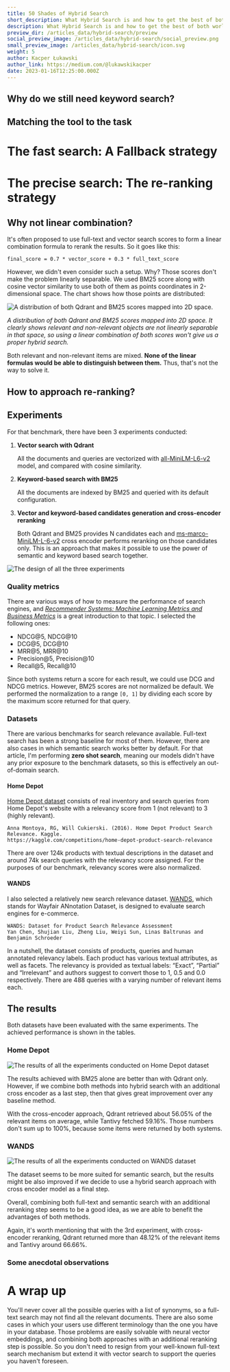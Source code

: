```yaml
---
title: 50 Shades of Hybrid Search
short_description: What Hybrid Search is and how to get the best of both worlds.
description: What Hybrid Search is and how to get the best of both worlds.
preview_dir: /articles_data/hybrid-search/preview
social_preview_image: /articles_data/hybrid-search/social_preview.png
small_preview_image: /articles_data/hybrid-search/icon.svg
weight: 5
author: Kacper Łukawski
author_link: https://medium.com/@lukawskikacper
date: 2023-01-16T12:25:00.000Z
---
```



<!-- 
What Hybrid search even is?

We know at least 3 definitions of hybrid search:
- a combination of vector search with filtering - we won't use it, we call it just filtered vector search
- a combination of vector seach with keyword-based search - this one we will cover in this article
- a combination of dense and sparse vectors - we will cover it in the next article

-->


## Why do we still need keyword search?

<!---
Why do we still need keyword search?

There are multiple scenarios where vector search have clear advantage:

- When it is not enough keywords, short texts with typos and ambiguous content-dependent meanings
- Multi-lingual & multi-modal search
- Specialized domains, with tuned encoder models
- Document-as-a-Query similarity search

At the same time keyword-based search might be useful in following scenarios:

- Out-of-domain search, words are words, no matter what they mean. BM25 ranking represents the most universal property of natural language - less frequent words are more important.
- Search-as-you-type, when there is only a few characters typed, and we can't use vector search yet.
- Exact phrase matching, when we want to find the exact phrase in the document. Useful for names of the products, people, etc.

-->


## Matching the tool to the task

<!---

Text search itself is devided into multiple specializations:

- Web-scale search, documents retrieval
- Fast search-as-you-type
- Logs search, and search over less-than-natural texts (transactions, code, etc.)

Each of those scenarios have a specialized tool, which performs the search best in that scenario.
And we can combine those tools with vector search to get the best of both worlds.

-->

# The fast search: A Fallback strategy


<!---

In scenarios like search-as-you-type, the speed of the search is crucial.
That is why we can't use vector search on every query. At the same time the simple prefix search might have a bad recall.

In this case a good strategy is to use vector search only when the keyword/prefix search returns a none or small number of results.

A good candidate for this is a MeiliSearch. It uses custom ranking rules to precise result as fast as user can type.


here is a pseudo-code of such a strategy:

```python
async def search(query: str):
    # Get fast results from MeiliSearch
    keyword_search_result = search_meili(query)

    # Check if there are enough results
    # or if the results are good enough for given query
    if is_results_enough(keyword_search_result, query):
        return keyword_search

    # Encoding takes time, but we fill get more results
    vector_query = encode(query)

    vector_result = search_qdrant(vector_query)
    return vector_result
```

-->

# The precise search: The re-ranking strategy

<!---

Another scenario is where we care most about the precision of the search.
We will be using reference datasets to benchmark the search quality.

There a bunch of search engines, that specialize in full-text search we found interesting:

- https://github.com/quickwit-oss/tantivy - a full-text indexing library, written in Rust. Have a great performance and featureset. 
- https://github.com/lnx-search/lnx - a young but promising project, utilizes Tanitvy as a backend
- https://github.com/zinclabs/zinc - a project written in Go, focused on minimal resource usage and high performance.
- https://github.com/valeriansaliou/sonic - a project written in Rust, uses custom network communication protocol for fast communication between the client and the server.


You can use any of those engines, all of them will work fine in combination with vector search and Qdrant.

But before that, we need to understand how to combine the results from different sources.

-->

## Why not linear combination?

It's often proposed to use full-text and vector search scores to form a linear combination formula to rerank 
the results. So it goes like this:

```final_score = 0.7 * vector_score + 0.3 * full_text_score```

However, we didn't even consider such a setup. Why? Those scores don't make the problem linearly separable. We used 
BM25 score along with cosine vector similarity to use both of them as points coordinates in 2-dimensional space. The 
chart shows how those points are distributed:

![A distribution of both Qdrant and BM25 scores mapped into 2D space.](/articles_data/hybrid-search/linear-combination.png)

*A distribution of both Qdrant and BM25 scores mapped into 2D space. It clearly shows relevant and non-relevant 
objects are not linearly separable in that space, so using a linear combination of both scores won't give us 
a proper hybrid search.*

Both relevant and non-relevant items are mixed. **None of the linear formulas would be able to distinguish 
between them.** Thus, that's not the way to solve it.

## How to approach re-ranking?

<!---

The other common approach to re-rank search results is to use model that takes additional factors into account.
Those models are usually trained on a clickstream data of real application and might be very business-specific.
So we will not cover them in this article. Instead, we will focus on the more general approach.

We will use so-called cross-encoder models. 
Cross-encoder takes a pair of text and predicts the similarity between them.
Unlike embedding models, cross-encoders are not compressing text into a vector but uses interaction between individual tokens of both texts.
Those models are generally more powerful than both bm25 and vector search, but they are also slower.

It is only feasible to use cross-encoder models for re-ranking of pre-selected candidates.

Here is a pseudo-code of such a strategy:

```python
async def search(query: str):
    keyword_search = search_keyword(query)
    vector_search = search_qdrant(query) 
    all_results = await asyncio.gather(keyword_search, vector_search)  # parallel calls
    rescored = cross_encoder_rescore(query, all_results)
    return rescored
```

Worth mentioning that queries to keyword search and vector search and re-scring can be done in parallel.
Cross-encoder can start scoring results as soon as the fastest search engine returns the results.

-->


## Experiments

For that benchmark, there have been 3 experiments conducted:

1. **Vector search with Qdrant**

   All the documents and queries are vectorized with [all-MiniLM-L6-v2](https://www.sbert.net/docs/pretrained_models.html) 
   model, and compared with cosine similarity.

2. **Keyword-based search with BM25**

   All the documents are indexed by BM25 and queried with its default configuration.

3. **Vector and keyword-based candidates generation and cross-encoder reranking**

   Both Qdrant and BM25 provides N candidates each and 
   [ms-marco-MiniLM-L-6-v2](https://www.sbert.net/docs/pretrained-models/ce-msmarco.html) cross encoder performs reranking 
   on those candidates only. This is an approach that makes it possible to use the power of semantic and keyword based 
   search together.

![The design of all the three experiments](/articles_data/hybrid-search/experiments-design.png)

### Quality metrics

There are various ways of how to measure the performance of search engines, and *[Recommender Systems: Machine Learning 
Metrics and Business Metrics](https://neptune.ai/blog/recommender-systems-metrics)* is a great introduction to that topic. 
I selected the following ones:

- NDCG@5, NDCG@10
- DCG@5, DCG@10
- MRR@5, MRR@10
- Precision@5, Precision@10
- Recall@5, Recall@10

Since both systems return a score for each result, we could use DCG and NDCG metrics. However, BM25 scores are not
normalized be default. We performed the normalization to a range `[0, 1]` by dividing each score by the maximum
score returned for that query. 

### Datasets

There are various benchmarks for search relevance available. Full-text search has been a strong baseline for
most of them. However, there are also cases in which semantic search works better by default. For that article, 
I'm performing **zero shot search**, meaning our models didn't have any prior exposure to the benchmark datasets, 
so this is effectively an out-of-domain search.

#### Home Depot

[Home Depot dataset](https://www.kaggle.com/competitions/home-depot-product-search-relevance/) consists of real 
inventory and search queries from Home Depot's website with a relevancy score from 1 (not relevant) to 3 (highly relevant).

    Anna Montoya, RG, Will Cukierski. (2016). Home Depot Product Search Relevance. Kaggle. 
    https://kaggle.com/competitions/home-depot-product-search-relevance

There are over 124k products with textual descriptions in the dataset and around 74k search queries with the relevancy
score assigned. For the purposes of our benchmark, relevancy scores were also normalized.

#### WANDS

I also selected a relatively new search relevance dataset. [WANDS](https://github.com/wayfair/WANDS), which stands for 
Wayfair ANnotation Dataset, is designed to evaluate search engines for e-commerce.

    WANDS: Dataset for Product Search Relevance Assessment
    Yan Chen, Shujian Liu, Zheng Liu, Weiyi Sun, Linas Baltrunas and Benjamin Schroeder

In a nutshell, the dataset consists of products, queries and human annotated relevancy labels. Each product has various 
textual attributes, as well as facets. The relevancy is provided as textual labels: “Exact”, “Partial” and “Irrelevant” 
and authors suggest to convert those to 1, 0.5 and 0.0 respectively. There are 488 queries with a varying number of 
relevant items each.

## The results

Both datasets have been evaluated with the same experiments. The achieved performance is shown in the tables.

### Home Depot

![The results of all the experiments conducted on Home Depot dataset](/articles_data/hybrid-search/experiment-results-home-depot.png)

The results achieved with BM25 alone are better than with Qdrant only. However, if we combine both
methods into hybrid search with an additional cross encoder as a last step, then that gives great improvement
over any baseline method.

With the cross-encoder approach, Qdrant retrieved about 56.05% of the relevant items on average, while Tantivy 
fetched 59.16%. Those numbers don't sum up to 100%, because some items were returned by both systems.

### WANDS

![The results of all the experiments conducted on WANDS dataset](/articles_data/hybrid-search/experiment-results-wands.png)

The dataset seems to be more suited for semantic search, but the results might be also improved if we decide to use
a hybrid search approach with cross encoder model as a final step.

Overall, combining both full-text and semantic search with an additional reranking step seems to be a good idea, as we 
are able to benefit the advantages of both methods.

Again, it's worth mentioning that with the 3rd experiment, with cross-encoder reranking, Qdrant returned more than 48.12% of 
the relevant items and Tantivy around 66.66%.

### Some anecdotal observations

<!--
Table with search examples: Examples where vector search did better and vice versa.
-->



# A wrap up

<!---

Each scenario requires it's own specialized tool. But it is possible to combine multiple tools with minimal overhead to achieve best results.

-->

You'll never cover all the possible queries with a list of synonyms, so a full-text search may not find all the relevant 
documents. There are also some cases in which your users use different terminology than the one you have in your database. 
Those problems are easily solvable with neural vector embeddings, and combining both approaches with an additional reranking 
step is possible. So you don't need to resign from your well-known full-text search mechanism but extend it with vector 
search to support the queries you haven't foreseen.
